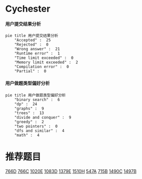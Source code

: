 # Cychester

<!-- tabs:start -->



#### **用户提交结果分析**

```mermaid
pie title 用户提交结果分析
    "Accepted" :  25
    "Rejected" :  0
    "Wrong answer" :  21
    "Runtime error" :  1
    "Time limit exceeded" :  0
    "Memory limit exceeded" :  2
    "Compilation error" :  0
    "Partial" :  0
```

#### **用户做题类型偏好分析**

```mermaid
pie title 用户做题类型偏好分析
    "binary search" :  6
    "dp" :  24
    "graphs" :  9
    "trees" :  13
    "divide and conquer" :  9
    "greedy" :  2
    "two pointers" :  0
    "dfs and similar" :  4
    "math" :  4
```



<!-- tabs:end -->
# 推荐题目
[766D](https://codeforces.com/contest/766/problem/D)
[766C](https://codeforces.com/contest/766/problem/C)
[1020E](https://codeforces.com/contest/1020/problem/E)
[1083D](https://codeforces.com/contest/1083/problem/D)
[1379E](https://codeforces.com/contest/1379/problem/E)
[1510H](https://codeforces.com/contest/1510/problem/H)
[547A](https://codeforces.com/contest/547/problem/A)
[715B](https://codeforces.com/contest/715/problem/B)
[1490C](https://codeforces.com/contest/1490/problem/C)
[1497B](https://codeforces.com/contest/1497/problem/B)
